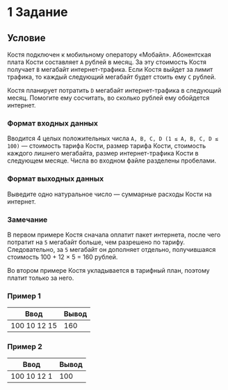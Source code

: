 # 1 Задание
## Условие

Костя подключен к мобильному оператору «Мобайл». Абонентская плата Кости составляет `A` рублей в месяц. За эту стоимость Костя получает `B` мегабайт интернет-трафика. Если Костя выйдет за лимит трафика, то каждый следующий мегабайт будет стоить ему `C` рублей.

Костя планирует потратить `D` мегабайт интернет-трафика в следующий месяц. Помогите ему сосчитать, во сколько рублей ему обойдется интернет.

### Формат входных данных

Вводится 4 целых положительных числа `A, B, C, D (1 ≤ A, B, C, D ≤ 100)` — стоимость тарифа Кости, размер тарифа Кости, стоимость каждого лишнего мегабайта, размер интернет-трафика Кости в следующем месяце. Числа во входном файле разделены пробелами.

### Формат выходных данных

Выведите одно натуральное число — суммарные расходы Кости на интернет.

### Замечание

В первом примере Костя сначала оплатит пакет интернета, после чего потратит на `5` мегабайт больше, чем разрешено по тарифу. Следовательно, за `5` мегабайт он дополняет отдельно, получившаяся стоимость 100 + 12 × 5 = 160 рублей.

Во втором примере Костя укладывается в тарифный план, поэтому платит только за него.

### Пример 1
Ввод |Вывод
---- |----
100 10 12 15 | 160

### Пример 2
Ввод |Вывод
---- |----
100 10 12 1 | 100
